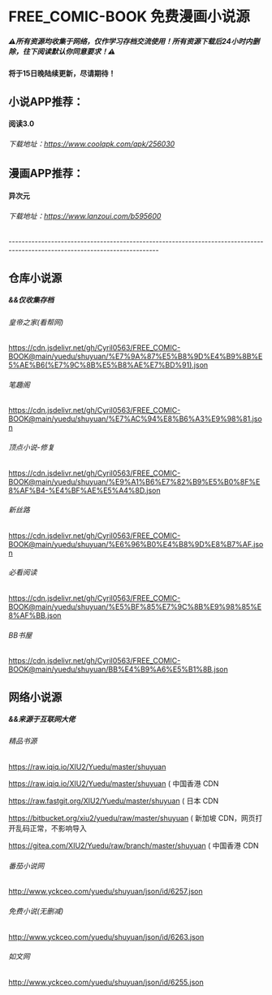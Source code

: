 # FREE_COMIC-BOOK 免费漫画小说源
##### ⚠所有资源均收集于网络，仅作学习存档交流使用！所有资源下载后24小时内删除，往下阅读默认你同意要求！⚠

#### 将于15日晚陆续更新，尽请期待！

## 小说APP推荐：

#### 阅读3.0
###### 下载地址：https://www.coolapk.com/apk/256030

## 漫画APP推荐：

#### 异次元
###### 下载地址：https://www.lanzoui.com/b595600

<p>----------------------------------------------------------------------------------------------------------------------------</p>

## 仓库小说源
##### &&仅收集存档

###### 皇帝之家(看帮网) 
https://cdn.jsdelivr.net/gh/Cyril0563/FREE_COMIC-BOOK@main/yuedu/shuyuan/%E7%9A%87%E5%B8%9D%E4%B9%8B%E5%AE%B6(%E7%9C%8B%E5%B8%AE%E7%BD%91).json

###### 笔趣阁
https://cdn.jsdelivr.net/gh/Cyril0563/FREE_COMIC-BOOK@main/yuedu/shuyuan/%E7%AC%94%E8%B6%A3%E9%98%81.json

###### 顶点小说-修复
https://cdn.jsdelivr.net/gh/Cyril0563/FREE_COMIC-BOOK@main/yuedu/shuyuan/%E9%A1%B6%E7%82%B9%E5%B0%8F%E8%AF%B4-%E4%BF%AE%E5%A4%8D.json

###### 新丝路
https://cdn.jsdelivr.net/gh/Cyril0563/FREE_COMIC-BOOK@main/yuedu/shuyuan/%E6%96%B0%E4%B8%9D%E8%B7%AF.json

###### 必看阅读
https://cdn.jsdelivr.net/gh/Cyril0563/FREE_COMIC-BOOK@main/yuedu/shuyuan/%E5%BF%85%E7%9C%8B%E9%98%85%E8%AF%BB.json

###### BB书屋
https://cdn.jsdelivr.net/gh/Cyril0563/FREE_COMIC-BOOK@main/yuedu/shuyuan/BB%E4%B9%A6%E5%B1%8B.json

## 网络小说源
##### &&来源于互联网大佬

###### 精品书源
https://raw.iqiq.io/XIU2/Yuedu/master/shuyuan

https://raw.iqiq.io/XIU2/Yuedu/master/shuyuan ( 中国香港 CDN

https://raw.fastgit.org/XIU2/Yuedu/master/shuyuan ( 日本 CDN

https://bitbucket.org/xiu2/yuedu/raw/master/shuyuan ( 新加坡 CDN，网页打开乱码正常，不影响导入

https://gitea.com/XIU2/Yuedu/raw/branch/master/shuyuan ( 中国香港 CDN

###### 番茄小说网
http://www.yckceo.com/yuedu/shuyuan/json/id/6257.json

###### 免费小说(无删减)
http://www.yckceo.com/yuedu/shuyuan/json/id/6263.json

###### 如文网
http://www.yckceo.com/yuedu/shuyuan/json/id/6255.json
